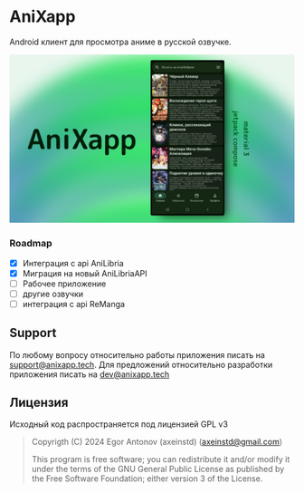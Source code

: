 # AniXapp
Android клиент для просмотра аниме в русской озвучке.

![preview](/GIHUB/assets/preview.png)

### Roadmap
- [x] Интеграция с api AniLibria
- [x] Миграция на новый AniLibriaAPI
- [ ] Рабочее приложение
- [ ] другие озвучки
- [ ] интеграция с api ReManga

## Support
По любому вопросу относительно работы приложения писать на support@anixapp.tech. Для предложений относительно разработки приложения писать на dev@anixapp.tech

## Лицензия
Исходный код распространяется под лицензией GPL v3

> Copyrigth (C) 2024 Egor Antonov (axeinstd) (axeinstd@gmail.com)
> 
> This program is free software; you can redistribute it and/or modify it under the terms of the GNU General Public License as published by the Free Software Foundation; either version 3 of the License.
